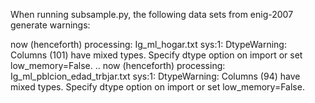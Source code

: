 When running subsample.py, the following data sets from enig-2007 generate warnings:

now (henceforth) processing: Ig_ml_hogar.txt
sys:1: DtypeWarning: Columns (101) have mixed types. Specify dtype option on import or set low_memory=False.
..
now (henceforth) processing: Ig_ml_pblcion_edad_trbjar.txt
sys:1: DtypeWarning: Columns (94) have mixed types. Specify dtype option on import or set low_memory=False.

